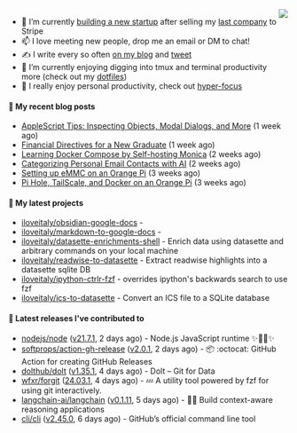 <img align="right" src="https://github-readme-stats.vercel.app/api?username=iloveitaly&show_icons=true&text_color=718096&hide_title=true"/>

- 🔭 I’m currently [building a new startup](https://mikebian.co/bye-stripe-on-to-the-next-adventure/) after selling my [last company](https://suitesync.io) to Stripe
- 📫 I love meeting new people, drop me an email or DM to chat!
- ✍️ I write every so often [on my blog](http://mikebian.co/) and [tweet](https://twitter.com/mike_bianco)
- 🌱 I’m currently enjoying digging into tmux and terminal productivity more (check out my [dotfiles](https://github.com/iloveitaly/dotfiles))
- 💬 I really enjoy personal productivity, check out [hyper-focus](https://github.com/iloveitaly/hyper-focus)

#### 📜 My recent blog posts


- [AppleScript Tips: Inspecting Objects, Modal Dialogs, and More](https://mikebian.co/applescript-tips-inspecting-objects-modal-dialogs-and-more/) (1 week ago)
- [Financial Directives for a New Graduate](https://mikebian.co/financial-directives-for-a-new-graduate/) (1 week ago)
- [Learning Docker Compose by Self-hosting Monica](https://mikebian.co/learning-docker-compose-by-self-hosting-monica/) (2 weeks ago)
- [Categorizing Personal Email Contacts with AI](https://mikebian.co/categorizing-personal-email-contacts-with-ai/) (2 weeks ago)
- [Setting up eMMC on an Orange Pi](https://mikebian.co/setting-up-emmc-on-an-orange-pi/) (3 weeks ago)
- [Pi Hole, TailScale, and Docker on an Orange Pi](https://mikebian.co/pi-hole-tailscale-and-docker-on-an-orange-pi/) (3 weeks ago)

#### 🌱 My latest projects


- [iloveitaly/obsidian-google-docs](https://github.com/iloveitaly/obsidian-google-docs) - 
- [iloveitaly/markdown-to-google-docs](https://github.com/iloveitaly/markdown-to-google-docs) - 
- [iloveitaly/datasette-enrichments-shell](https://github.com/iloveitaly/datasette-enrichments-shell) - Enrich data using datasette and arbitrary commands on your local machine
- [iloveitaly/readwise-to-datasette](https://github.com/iloveitaly/readwise-to-datasette) - Extract readwise highlights into a datasette sqlite DB
- [iloveitaly/ipython-ctrlr-fzf](https://github.com/iloveitaly/ipython-ctrlr-fzf) - overrides ipython&#39;s backwards search to use fzf
- [iloveitaly/ics-to-datasette](https://github.com/iloveitaly/ics-to-datasette) - Convert an ICS file to a SQLite database

#### 🔭 Latest releases I've contributed to


- [nodejs/node](https://github.com/nodejs/node) ([v21.7.1](https://github.com/nodejs/node/releases/tag/v21.7.1), 2 days ago) - Node.js JavaScript runtime ✨🐢🚀✨
- [softprops/action-gh-release](https://github.com/softprops/action-gh-release) ([v2.0.1](https://github.com/softprops/action-gh-release/releases/tag/v2.0.1), 2 days ago) - 📦 :octocat: GitHub Action for creating GitHub Releases
- [dolthub/dolt](https://github.com/dolthub/dolt) ([v1.35.1](https://github.com/dolthub/dolt/releases/tag/v1.35.1), 4 days ago) - Dolt – Git for Data
- [wfxr/forgit](https://github.com/wfxr/forgit) ([24.03.1](https://github.com/wfxr/forgit/releases/tag/24.03.1), 4 days ago) - :zzz: A utility tool powered by fzf for using git interactively.
- [langchain-ai/langchain](https://github.com/langchain-ai/langchain) ([v0.1.11](https://github.com/langchain-ai/langchain/releases/tag/v0.1.11), 5 days ago) - 🦜🔗 Build context-aware reasoning applications
- [cli/cli](https://github.com/cli/cli) ([v2.45.0](https://github.com/cli/cli/releases/tag/v2.45.0), 6 days ago) - GitHub’s official command line tool
